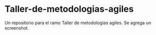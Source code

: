 Taller-de-metodologias-agiles
=============================

Un repositorio para el ramo Taller de metodologias agiles.
Se agrega un screenshot.
